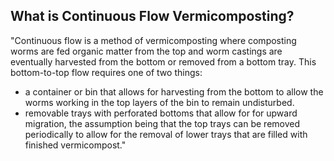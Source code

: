 
## What is Continuous Flow Vermicomposting?

"Continuous flow is a method of vermicomposting where composting worms are fed organic matter from the top and worm castings are 
eventually harvested from the bottom or removed from a bottom tray. This bottom-to-top flow requires one of two things:

* a container or bin that allows for harvesting from the bottom to allow the worms working in the top layers of the bin to remain undisturbed.
* removable trays with perforated bottoms that allow for for upward migration, the assumption being that the top trays can be removed
periodically to allow for the removal of lower trays that are filled with finished vermicompost."

